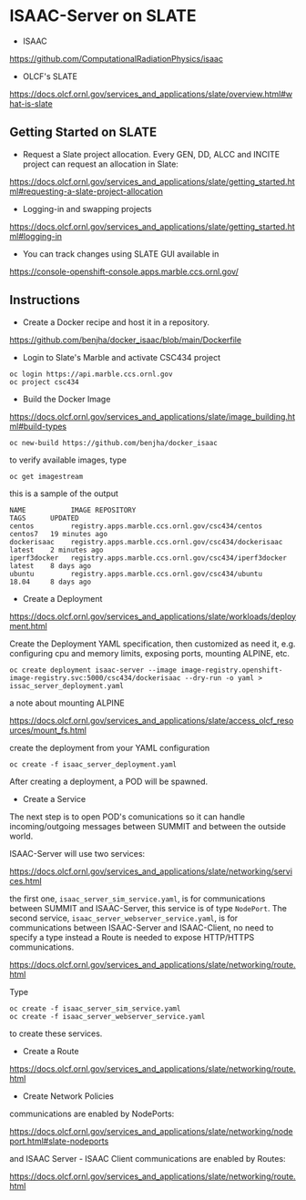 # ISAAC-Server on SLATE

- ISAAC

https://github.com/ComputationalRadiationPhysics/isaac


- OLCF's SLATE

https://docs.olcf.ornl.gov/services_and_applications/slate/overview.html#what-is-slate
 

## Getting Started on SLATE

- Request a Slate project allocation. Every GEN, DD, ALCC and INCITE project can request an allocation
in Slate:

https://docs.olcf.ornl.gov/services_and_applications/slate/getting_started.html#requesting-a-slate-project-allocation

- Logging-in and swapping projects

https://docs.olcf.ornl.gov/services_and_applications/slate/getting_started.html#logging-in

- You can track changes using SLATE GUI available in

https://console-openshift-console.apps.marble.ccs.ornl.gov/


## Instructions

- Create a Docker recipe and host it in a repository. 

https://github.com/benjha/docker_isaac/blob/main/Dockerfile

- Login to Slate's Marble and activate CSC434 project

```
oc login https://api.marble.ccs.ornl.gov
oc project csc434
```

- Build the Docker Image

https://docs.olcf.ornl.gov/services_and_applications/slate/image_building.html#build-types

```
oc new-build https://github.com/benjha/docker_isaac 
```

to verify available images, type

```
oc get imagestream
```

this is a sample of the output

```
NAME           IMAGE REPOSITORY                                        TAGS      UPDATED
centos         registry.apps.marble.ccs.ornl.gov/csc434/centos         centos7   19 minutes ago
dockerisaac    registry.apps.marble.ccs.ornl.gov/csc434/dockerisaac    latest    2 minutes ago
iperf3docker   registry.apps.marble.ccs.ornl.gov/csc434/iperf3docker   latest    8 days ago
ubuntu         registry.apps.marble.ccs.ornl.gov/csc434/ubuntu         18.04     8 days ago
``` 

- Create a Deployment

https://docs.olcf.ornl.gov/services_and_applications/slate/workloads/deployment.html

Create the Deployment YAML specification, then customized as need it, e.g. configuring cpu and memory limits, exposing ports, mounting ALPINE, etc.

```
oc create deployment isaac-server --image image-registry.openshift-image-registry.svc:5000/csc434/dockerisaac --dry-run -o yaml > issac_server_deployment.yaml
```

a note about mounting ALPINE

https://docs.olcf.ornl.gov/services_and_applications/slate/access_olcf_resources/mount_fs.html


create the deployment from your YAML configuration

```
oc create -f isaac_server_deployment.yaml
```

After creating a deployment, a POD will be spawned. 

- Create a Service

The next step is to open POD's comunications so it can handle incoming/outgoing messages between SUMMIT and between the outside world.

ISAAC-Server will use two services:

https://docs.olcf.ornl.gov/services_and_applications/slate/networking/services.html

the first one, `isaac_server_sim_service.yaml`, is for communications between SUMMIT and ISAAC-Server, this service is of type `NodePort`. The second service, `isaac_server_webserver_service.yaml`, is for communications between ISAAC-Server and ISAAC-Client, no need to specify a type instead a Route is needed to expose HTTP/HTTPS communications. 

https://docs.olcf.ornl.gov/services_and_applications/slate/networking/route.html

Type

```
oc create -f isaac_server_sim_service.yaml
oc create -f isaac_server_webserver_service.yaml
```

to create these services.

- Create a Route

https://docs.olcf.ornl.gov/services_and_applications/slate/networking/route.html

 
- Create Network Policies

communications are enabled by NodePorts:

https://docs.olcf.ornl.gov/services_and_applications/slate/networking/nodeport.html#slate-nodeports
  
and ISAAC Server - ISAAC Client communications are enabled by Routes:

https://docs.olcf.ornl.gov/services_and_applications/slate/networking/route.html

